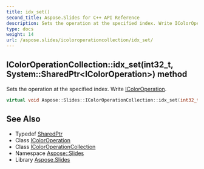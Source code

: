 ```yaml
---
title: idx_set()
second_title: Aspose.Slides for C++ API Reference
description: Sets the operation at the specified index. Write IColorOperation.
type: docs
weight: 14
url: /aspose.slides/icoloroperationcollection/idx_set/
---
```

## IColorOperationCollection::idx_set(int32_t, System::SharedPtr\<IColorOperation\>) method


Sets the operation at the specified index. Write [IColorOperation](../../icoloroperation/).

```cpp
virtual void Aspose::Slides::IColorOperationCollection::idx_set(int32_t index, System::SharedPtr<IColorOperation> value)=0
```

## See Also

* Typedef [SharedPtr](../../../system/sharedptr/)
* Class [IColorOperation](../../icoloroperation/)
* Class [IColorOperationCollection](../)
* Namespace [Aspose::Slides](../../)
* Library [Aspose.Slides](../../../)